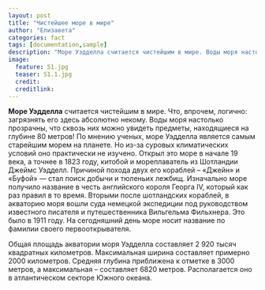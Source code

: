 ```yaml
---
layout: post
title: "Чистейшее море в мире"
author: "Елизавета"
categories: fact
tags: [documentation,sample]
description: "Море Уэдделла считается чистейшим в мире. Воды моря настолько прозрачны, что сквозь них можно увидеть предметы, находящиеся на глубине 80 метров!"
image:
  feature: S1.jpg
  teaser: S1.1.jpg
  credit:
  creditlink:
---
```


 **Море Уэдделла** считается чистейшим в мире. Что, впрочем, логично: загрязнять его здесь абсолютно некому. Воды моря настолько прозрачны, что сквозь них можно увидеть предметы, находящиеся на глубине 80 метров! 
По мнению ученых, море Уэдделла является самым старейшим морем на планете. Но из-за суровых климатических условий оно практически не изучено.
Открыл это море в начале 19 века, а точнее в 1823 году, китобой и мореплаватель из Шотландии Джеймс Уэдделл. Причиной похода двух его кораблей – «Джейн» и «Буфой» — стал поиск добычи и тюленьих лежбищ.
Изначально море получило название в честь английского короля Георга IV, который как раз правил в то время. Вторыми после шотландских кораблей, в акваторию моря вошли суда немецкой экспедиции под руководством известного писателя и путешественника Вильгельма Фильхнера. Это было в 1911 году. На сегодняшний день море носит название по фамилии своего первооткрывателя.

Общая площадь акватории моря Уэдделла составляет 2 920 тысяч квадратных километров. Максимальная ширина составляет примерно 2000 километров. Средняя глубина приближена к отметке в 3000 метров, а максимальная – составляет 6820 метров. Располагается оно в атлантическом секторе Южного океана.

